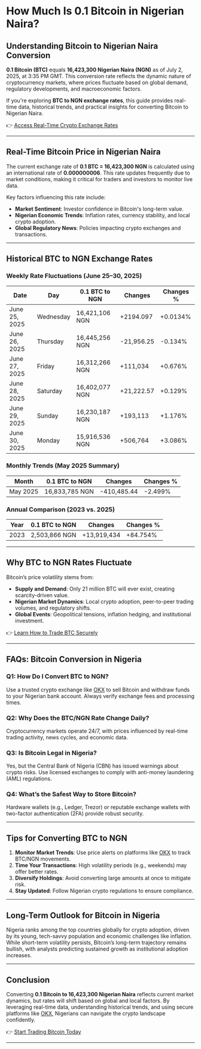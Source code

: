 # How Much Is 0.1 Bitcoin in Nigerian Naira?

## Understanding Bitcoin to Nigerian Naira Conversion  
**0.1 Bitcoin (BTC)** equals **16,423,300 Nigerian Naira (NGN)** as of July 2, 2025, at 3:35 PM GMT. This conversion rate reflects the dynamic nature of cryptocurrency markets, where prices fluctuate based on global demand, regulatory developments, and macroeconomic factors.  

If you're exploring **BTC to NGN exchange rates**, this guide provides real-time data, historical trends, and practical insights for converting Bitcoin to Nigerian Naira.  

👉 [Access Real-Time Crypto Exchange Rates](https://bit.ly/okx-bonus)  

---

## Real-Time Bitcoin Price in Nigerian Naira  
The current exchange rate of **0.1 BTC = 16,423,300 NGN** is calculated using an international rate of **0.000000006**. This rate updates frequently due to market conditions, making it critical for traders and investors to monitor live data.  

Key factors influencing this rate include:  
- **Market Sentiment**: Investor confidence in Bitcoin's long-term value.  
- **Nigerian Economic Trends**: Inflation rates, currency stability, and local crypto adoption.  
- **Global Regulatory News**: Policies impacting crypto exchanges and transactions.  

---

## Historical BTC to NGN Exchange Rates  

### Weekly Rate Fluctuations (June 25–30, 2025)  
| Date | Day | 0.1 BTC to NGN | Changes | Changes % |  
| --- | --- | --- | --- | --- |  
| June 25, 2025 | Wednesday | 16,421,106 NGN | +2194.097 | +0.0134% |  
| June 26, 2025 | Thursday | 16,445,256 NGN | -21,956.25 | -0.134% |  
| June 27, 2025 | Friday | 16,312,266 NGN | +111,034 | +0.676% |  
| June 28, 2025 | Saturday | 16,402,077 NGN | +21,222.57 | +0.129% |  
| June 29, 2025 | Sunday | 16,230,187 NGN | +193,113 | +1.176% |  
| June 30, 2025 | Monday | 15,916,536 NGN | +506,764 | +3.086% |  

### Monthly Trends (May 2025 Summary)  
| Month | 0.1 BTC to NGN | Changes | Changes % |  
| --- | --- | --- | --- |  
| May 2025 | 16,833,785 NGN | -410,485.44 | -2.499% |  

### Annual Comparison (2023 vs. 2025)  
| Year | 0.1 BTC to NGN | Changes | Changes % |  
| --- | --- | --- | --- |  
| 2023 | 2,503,866 NGN | +13,919,434 | +84.754% |  

---

## Why BTC to NGN Rates Fluctuate  
Bitcoin’s price volatility stems from:  
- **Supply and Demand**: Only 21 million BTC will ever exist, creating scarcity-driven value.  
- **Nigerian Market Dynamics**: Local crypto adoption, peer-to-peer trading volumes, and regulatory shifts.  
- **Global Events**: Geopolitical tensions, inflation hedging, and institutional investment.  

👉 [Learn How to Trade BTC Securely](https://bit.ly/okx-bonus)  

---

## FAQs: Bitcoin Conversion in Nigeria  

### Q1: How Do I Convert BTC to NGN?  
Use a trusted crypto exchange like [OKX](https://bit.ly/okx-bonus) to sell Bitcoin and withdraw funds to your Nigerian bank account. Always verify exchange fees and processing times.  

### Q2: Why Does the BTC/NGN Rate Change Daily?  
Cryptocurrency markets operate 24/7, with prices influenced by real-time trading activity, news cycles, and economic data.  

### Q3: Is Bitcoin Legal in Nigeria?  
Yes, but the Central Bank of Nigeria (CBN) has issued warnings about crypto risks. Use licensed exchanges to comply with anti-money laundering (AML) regulations.  

### Q4: What’s the Safest Way to Store Bitcoin?  
Hardware wallets (e.g., Ledger, Trezor) or reputable exchange wallets with two-factor authentication (2FA) provide robust security.  

---

## Tips for Converting BTC to NGN  

1. **Monitor Market Trends**: Use price alerts on platforms like [OKX](https://bit.ly/okx-bonus) to track BTC/NGN movements.  
2. **Time Your Transactions**: High volatility periods (e.g., weekends) may offer better rates.  
3. **Diversify Holdings**: Avoid converting large amounts at once to mitigate risk.  
4. **Stay Updated**: Follow Nigerian crypto regulations to ensure compliance.  

---

## Long-Term Outlook for Bitcoin in Nigeria  
Nigeria ranks among the top countries globally for crypto adoption, driven by its young, tech-savvy population and economic challenges like inflation. While short-term volatility persists, Bitcoin’s long-term trajectory remains bullish, with analysts predicting sustained growth as institutional adoption increases.  

---

## Conclusion  
Converting **0.1 Bitcoin to 16,423,300 Nigerian Naira** reflects current market dynamics, but rates will shift based on global and local factors. By leveraging real-time data, understanding historical trends, and using secure platforms like [OKX](https://bit.ly/okx-bonus), Nigerians can navigate the crypto landscape confidently.  

👉 [Start Trading Bitcoin Today](https://bit.ly/okx-bonus)  

---  